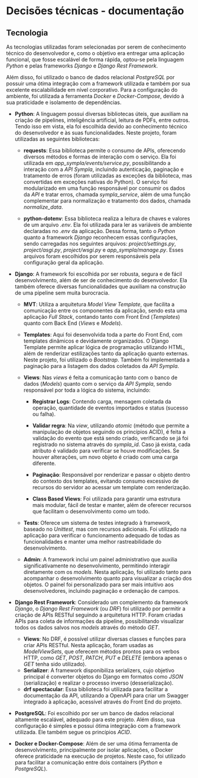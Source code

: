 # Decisões técnicas - documentação  

## Tecnologia  

As tecnologias utilizadas foram selecionadas por serem de conhecimento técnico do desenvolvedor e, como o objetivo era entregar uma aplicação funcional, que fosse escalável de forma rápida, optou-se pela linguagem *Python* e pelas frameworks *Django* e *Django Rest Framework*.  

Além disso, foi utilizado o banco de dados relacional *PostgreSQL* por possuir uma ótima integração com a framework utilizada e também por sua excelente escalabilidade em nível corporativo. Para a configuração do ambiente, foi utilizada a ferramenta *Docker* e *Docker-Compose*, devido à sua praticidade e isolamento de dependências.  

- **Python**: A linguagem possui diversas bibliotecas úteis, que auxiliam na criação de pipelines, inteligência artificial, leitura de PDFs, entre outros. Tendo isso em vista, ela foi escolhida devido ao conhecimento técnico do desenvolvedor e às suas funcionalidades. Neste projeto, foram utilizadas as seguintes bibliotecas:  
    - **requests**: Essa biblioteca permite o consumo de APIs, oferecendo diversos métodos e formas de interação com o serviço. Ela foi utilizada em *app_sympla/events/service.py*, possibilitando a interação com a *API Sympla*, incluindo autenticação, paginação e tratamento de erros (foram utilizadas as exceções da biblioteca, mas convertidas em exceções nativas do Python). O serviço foi modularizado em uma função responsável por consumir os dados da *API* e tratar erros, chamada *sympla_service*, além de uma função complementar para normalização e tratamento dos dados, chamada *normalize_data*.  

    - **python-dotenv**: Essa biblioteca realiza a leitura de chaves e valores de um arquivo *.env*. Ela foi utilizada para ler as variáveis de ambiente declaradas no *.env* da aplicação. Dessa forma, tanto o *Python* quanto a framework *Django* reconhecem essas configurações, sendo carregadas nos seguintes arquivos: *project/settings.py*, *project/asgi.py*, *project/wsgi.py* e *app_sympla/manage.py*. Esses arquivos foram escolhidos por serem responsáveis pela configuração geral da aplicação.  

- **Django**: A framework foi escolhida por ser robusta, segura e de fácil desenvolvimento, além de ser de conhecimento do desenvolvedor. Ela também oferece diversas funcionalidades que auxiliam na construção de uma pipeline sem muita burocracia.  
    - **MVT**: Utiliza a arquitetura *Model View Template*, que facilita a comunicação entre os componentes da aplicação, sendo esta uma aplicação *Full Stack*, contando tanto com Front End (*Templates*) quanto com Back End (*Views* e *Models*).  

    - **Templates**: Aqui foi desenvolvida toda a parte do Front End, com templates dinâmicos e devidamente organizados. O Django Template permite aplicar lógica de programação utilizando HTML, além de renderizar estilizações tanto da aplicação quanto externas. Neste projeto, foi utilizado o *Bootstrap*. Também foi implementada a paginação para a listagem dos dados coletados da *API Sympla*.  

    - **Views**: Nas *views* é feita a comunicação tanto com o banco de dados (*Models*) quanto com o serviço da *API Sympla*, sendo responsável por toda a lógica do sistema, incluindo:  
        - **Registrar Logs**: Contendo carga, mensagem coletada da operação, quantidade de eventos importados e status (sucesso ou falha).  

        - **Validar regra**: Na *view*, utilizando *atomic* (método que permite a manipulação de objetos seguindo os princípios ACID), é feita a validação do evento que está sendo criado, verificando se já foi registrado no sistema através do *sympla_id*. Caso já exista, cada atributo é validado para verificar se houve modificações. Se houver alterações, um novo objeto é criado com uma carga diferente.  

        - **Paginação**: Responsável por renderizar e passar o objeto dentro do contexto dos templates, evitando consumo excessivo de recursos do servidor ao acessar um template com renderização.  
        - **Class Based Views**: Foi utilizada para garantir uma estrutura mais modular, fácil de testar e manter, além de oferecer recursos que facilitam o desenvolvimento como um todo.  

    - **Tests**: Oferece um sistema de testes integrado à framework, baseado no *Unittest*, mas com recursos adicionais. Foi utilizado na aplicação para verificar o funcionamento adequado de todas as funcionalidades e manter uma melhor rastreabilidade do desenvolvimento.  

    - **Admin**: A framework inclui um painel administrativo que auxilia significativamente no desenvolvimento, permitindo interagir diretamente com os *models*. Nesta aplicação, foi utilizado tanto para acompanhar o desenvolvimento quanto para visualizar a criação dos objetos. O painel foi personalizado para ser mais intuitivo aos desenvolvedores, incluindo paginação e ordenação de campos.  

- **Django Rest Framework**: Considerado um complemento da framework *Django*, o *Django Rest Framework* (ou *DRF*) foi utilizado por permitir a criação de APIs RESTful seguindo a arquitetura HTTP. Foram criadas APIs para coleta de informações da pipeline, possibilitando visualizar todos os dados salvos nos *models* através do método *GET*.  
    - **Views**: No DRF, é possível utilizar diversas classes e funções para criar APIs RESTful. Nesta aplicação, foram usadas as *ModelViewSets*, que oferecem métodos prontos para os verbos HTTP, como *GET*, *POST*, *PATCH*, *PUT* e *DELETE* (embora apenas o *GET* tenha sido utilizado).  
    - **Serializer**: A framework disponibiliza serializers, cujo objetivo principal é converter objetos do Django em formatos como *JSON* (serialização) e realizar o processo inverso (desserialização).  
    - **drf spectacular**: Essa biblioteca foi utilizada para facilitar a documentação da API, utilizando a OpenAPI para criar um Swagger integrado à aplicação, acessível através do Front End do projeto.  

- **PostgreSQL**: Foi escolhido por ser um banco de dados relacional altamente escalável, adequado para este projeto. Além disso, sua configuração é simples e possui ótima integração com a framework utilizada. Ele também segue os princípios *ACID*.  

- **Docker e Docker-Compose**: Além de ser uma ótima ferramenta de desenvolvimento, principalmente por isolar aplicações, o Docker oferece praticidade na execução de projetos. Neste caso, foi utilizado para facilitar a comunicação entre dois containers (*Python* e *PostgreSQL*).